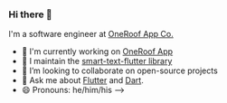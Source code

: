 ### Hi there 👋

I'm a software engineer at [OneRoof App Co.](https://www.oneroofapp.com/about-us)

- 🔭 I'm currently working on [OneRoof App](https://www.oneroofapp.com/)
- 🌱 I maintain the [smart-text-flutter library](https://pub.dev/packages/smart_text_flutter)
- 👯 I’m looking to collaborate on open-source projects
- 💬 Ask me about [Flutter](https://flutter.dev/) and [Dart](https://dart.dev/).
- 😄 Pronouns: he/him/his
-->
